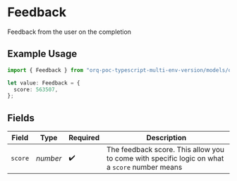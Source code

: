 # Feedback

Feedback from the user on the completion

## Example Usage

```typescript
import { Feedback } from "orq-poc-typescript-multi-env-version/models/operations";

let value: Feedback = {
  score: 563507,
};
```

## Fields

| Field                                                                                         | Type                                                                                          | Required                                                                                      | Description                                                                                   |
| --------------------------------------------------------------------------------------------- | --------------------------------------------------------------------------------------------- | --------------------------------------------------------------------------------------------- | --------------------------------------------------------------------------------------------- |
| `score`                                                                                       | *number*                                                                                      | :heavy_check_mark:                                                                            | The feedback score. This allow you to come with specific logic on what a `score` number means |